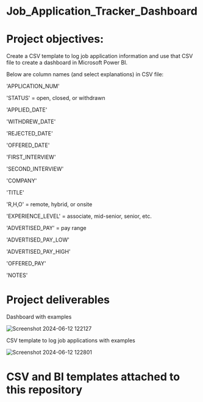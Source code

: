 # Job_Application_Tracker_Dashboard

# Project objectives:

Create a CSV template to log job application information and use that CSV file to create a dashboard in Microsoft Power BI.

Below are column names (and select explanations) in CSV file:

'APPLICATION_NUM'

'STATUS' = open, closed, or withdrawn

'APPLIED_DATE'

'WITHDREW_DATE'

'REJECTED_DATE'

'OFFERED_DATE'

'FIRST_INTERVIEW'

'SECOND_INTERVIEW'

'COMPANY'

'TITLE'

'R,H,O' = remote, hybrid, or onsite

'EXPERIENCE_LEVEL' = associate, mid-senior, senior, etc.

'ADVERTISED_PAY' = pay range

'ADVERTISED_PAY_LOW'

'ADVERTISED_PAY_HIGH'

'OFFERED_PAY'

'NOTES'

# Project deliverables

Dashboard with examples

![Screenshot 2024-06-12 122127](https://github.com/NollieAnalysis/Job_Application_Tracker_Dashboard/assets/163913188/4853d233-7a45-454e-9494-05e9981e3dff)

CSV template to log job applications with examples

![Screenshot 2024-06-12 122801](https://github.com/NollieAnalysis/Job_Application_Tracker_Dashboard/assets/163913188/4d27786b-53a0-47fe-8bea-0c78a1b7cf24)

# CSV and BI templates attached to this repository
